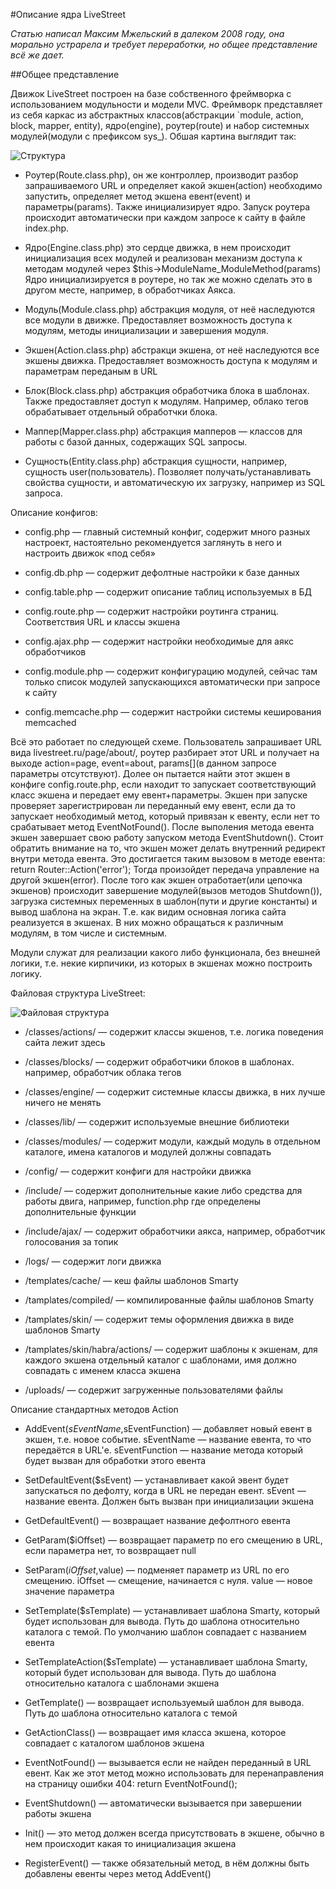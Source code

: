 #Описание ядра LiveStreet

*Статью написал Максим Мжельский в далеком 2008 году, она морально устрарела и требует переработки, но общее представление всё же дает.*

##Общее представление

Движок LiveStreet построен на базе собственного фреймворка с использованием модульности и модели MVC.
Фреймворк представляет из себя каркас из абстрактных классов(абстракции `module, action, block, mapper, entity), ядро(engine), роутер(route) и набор системных модулей(модули с префиксом sys_).
Обшая картина выглядит так:

![Структура](http://livestreet.ru/uploads/images/1/ab5cb2212d.png)

* Роутер(Route.class.php), он же контроллер, производит разбор запрашиваемого URL и определяет какой экшен(action) необходимо запустить, определяет метод экшена евент(event) и параметры(params). Также инициализирует ядро. Запуск роутера происходит автоматически при каждом запросе к сайту в файле index.php.

* Ядро(Engine.class.php) это сердце движка, в нем происходит инициализация всех модулей и реализован механизм доступа к методам модулей через $this->ModuleName_ModuleMethod(params) Ядро инициализируется в роутере, но так же можно сделать это в другом месте, например, в обработчиках Аякса.

* Модуль(Module.class.php) абстракция модуля, от неё наследуются все модули в движке. Предоставляет возможность доступа к модулям, методы инициализации и завершения модуля.

* Экшен(Action.class.php) абстракци экшена, от неё наследуются все экшены движка. Предоставляет возможность доступа к модулям и параметрам переданым в URL

* Блок(Block.class.php) абстракция обработчика блока в шаблонах. Также предоставляет доступ к модулям. Например, облако тегов обрабатывает отдельный обработчки блока.

* Маппер(Mapper.class.php) абстракция мапперов — классов для работы с базой данных, содержащих SQL запросы.

* Сущность(Entity.class.php) абстракция сущности, например, сущность user(пользователь). Позволяет получать/устанавливать свойства сущности, и автоматическую их загрузку, например из SQL запроса.

Описание конфигов:

* config.php — главный системный конфиг, содержит много разных настроект, настоятельно рекомендуется заглянуть в него и настроить движок «под себя»

* config.db.php — содержит дефолтные настройки к базе данных

* config.table.php — содержит описание таблиц используемых в БД

* config.route.php — содержит настройки роутинга страниц. Соответствия URL и классы экшена

* config.ajax.php — содержит настройки необходимые для аякс обработчиков

* config.module.php — содержит конфигурацию модулей, сейчас там только список модулей запускающихся автоматически при запросе к сайту

* config.memcache.php — содержит настройки системы кеширования memcached

Всё это работает по следующей схеме.
Пользователь запрашивает URL вида livestreet.ru/page/about/, роутер разбирает этот URL и получает на выходе action=page, event=about, params[](в данном запросе параметры отсутствуют).
Долее он пытается найти этот экшен в конфиге config.route.php, если находит то запускает соответствующий класс экшена и передает ему евент+параметры. Экшен при запуске проверяет зарегистрирован ли переданный ему евент, если да то запускает необходимый метод, который привязан к евенту, если нет то срабатывает метод EventNotFound(). После выполения метода евента экшен завершает свою работу запуском метода EventShutdown().
Стоит обратить внимание на то, что экшен может делать внутренний редирект внутри метода евента. Это достигается таким вызовом в методе евента: return Router::Action('error'); Тогда произойдет передача управление на другой экшен(error). После того как экшен отработает(или цепочка экшенов) происходит завершение модулей(вызов методов Shutdown()), загрузка системных переменных в шаблон(пути и другие константы) и вывод шаблона на экран. Т.е. как видим основная логика сайта реализуется в экшенах. В них можно обращаться к различным модулям, в том числе и системным.

Модули служат для реализации какого либо функционала, без внешней логики, т.е. некие кирпичики, из которых в экшенах можно построить логику.

Файловая структура LiveStreet:

![Файловая структура](http://livestreet.ru/uploads/images/1/e847c5257f.gif)


* /classes/actions/ — содержит классы экшенов, т.е. логика поведения сайта лежит здесь

* /classes/blocks/ — содержит обработчики блоков в шаблонах. например, обработчик облака тегов

* /classes/engine/ — содержит системные классы движка, в них лучше ничего не менять

* /classes/lib/ — содержит используемые внешние библиотеки

* /classes/modules/ — содержит модули, каждый модуль в отдельном каталоге, имена каталогов и модулей должны совпадать

* /config/ — содержит конфиги для настройки движка

* /include/ — содержит дополнительные какие либо средства для работы двига, например, function.php где определены дополнительные функции

* /include/ajax/ — содержит обработчики аякса, например, обработчик голосования за топик

* /logs/ — содержит логи движка

* /templates/cache/ — кеш файлы шаблонов Smarty

* /tamplates/compiled/ — компилированные файлы шаблонов Smarty

* /tamplates/skin/ — содержит темы оформления движка в виде шаблонов Smarty

* /tamplates/skin/habra/actions/ — содержит шаблоны к экшенам, для каждого экшена отдельный каталог с шаблонами, имя должно совпадать с именем класса экшена

* /uploads/ — содержит загруженные пользователями файлы

Описание стандартных методов Action

* AddEvent($sEventName,$sEventFunction) — добавляет новый евент в экшен, т.е. новое событие. sEventName — название евента, то что передаётся в URL'е. sEventFunction — название метода который будет вызван для обработки этого евента

* SetDefaultEvent($sEvent) — устанавливает какой эвент будет запускаться по дефолту, когда в URL не передан евент. sEvent — название евента. Должен быть вызван при инициализации экшена

* GetDefaultEvent() — возвращает название дефолтного евента

* GetParam($iOffset) — возвращает параметр по его смещению в URL, если параметра нет, то возвращает null

* SetParam($iOffset,$value) — подменяет параметр из URL по его смещению. iOffset — смещение, начинается с нуля. value — новое значение параметра

* SetTemplate($sTemplate) — устанавливает шаблона Smarty, который будет использован для вывода. Путь до шаблона относительно каталога с темой. По умолчанию шаблон совпадает с названием евента

* SetTemplateAction($sTemplate) — устанавливает шаблона Smarty, который будет использован для вывода. Путь до шаблона относительно каталога с шаблонами экшена

* GetTemplate() — возвращает используемый шаблон для вывода. Путь до шаблона относительно каталога с темой

* GetActionClass() — возвращает имя класса экшена, которое совпадает с каталогом шаблонов экшена

* EventNotFound() — вызывается если не найден переданный в URL евент. Как же этот метод можно использовать для перенаправления на страницу ошибки 404: return EventNotFound();

* EventShutdown() — автоматически вызывается при завершении работы экшена

* Init() — это метод должен всегда присутствовать в экшене, обычно в нем происходит какая то инициализация экшена

* RegisterEvent() — также обязательный метод, в нём должны быть добавлены евенты через метод AddEvent()